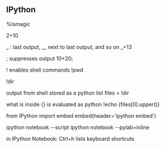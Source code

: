 ## IPython

%lsmagic

2+10

 _ : last output, __ next to last output, and so on
_+13

; suppresses output
10+20;

! enables shell commands
!pwd

!dir

output from shell stored as a python list
files = !dir 

what is inside {} is evaluated as python
!echo {files[0].upper()} 


from IPython import embed
embed(header='ipython embed')

ipython notebook --script
ipython notebook --pylab=inline

in IPython Notebook: Ctrl+h lists keyboard shortcuts

